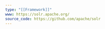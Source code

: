 ```yaml
---
type: "[[Framework]]"
www: https://solr.apache.org/
source_code: https://github.com/apache/solr
---
```

